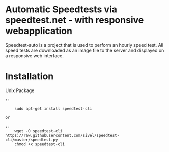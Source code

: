 # Automatic Speedtests via speedtest.net - with responsive webapplication
Speedtest-auto is a project that is used to perform an hourly speed test. All speed tests are downloaded as an image file to the server and displayed on a responsive web interface.


# Installation 
Unix Package
~~~~~~
::

    sudo apt-get install speedtest-cli

or

::
    wget -O speedtest-cli https://raw.githubusercontent.com/sivel/speedtest-cli/master/speedtest.py
    chmod +x speedtest-cli
